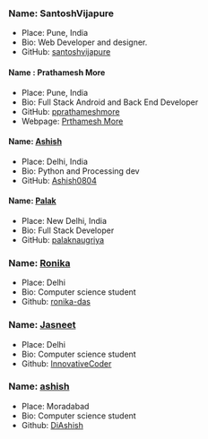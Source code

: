 ### Name: SantoshVijapure
 - Place: Pune, India
 - Bio: Web Developer and designer.
 - GitHub: [santoshvijapure](https://github.com/santoshvijapure)


#### Name : Prathamesh More
- Place: Pune, India
- Bio: Full Stack Android and Back End Developer
- GitHub: [pprathameshmore](https://github.com/pprathamesh)
- Webpage: [Prthamesh More](https://pprathameshmore.github.io)

#### Name: [Ashish](https://github.com/Ashish0804)
- Place: Delhi, India
- Bio: Python and Processing dev
- GitHub: [Ashish0804](https://github.com/Ashish0804)

#### Name: [Palak](https://github.com/palaknaugriya)
- Place: New Delhi, India
- Bio: Full Stack Developer
- GitHub: [palaknaugriya](https://github.com/palaknaugriya)

### Name: [Ronika](https://github.com/ronika-das)
- Place: Delhi
- Bio: Computer science student
- Github: [ronika-das](https://github.com/ronika-das)

### Name: [Jasneet](https://github.com/InnovativeCoder)
- Place: Delhi
- Bio: Computer science student
- Github: [InnovativeCoder](https://github.com/InnovativeCoder)

### Name: [ashish](https://github.com/DiAshishr)
- Place: Moradabad
- Bio: Computer science student
- Github: [DiAshish](https://github.com/DiAshish)
